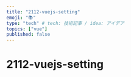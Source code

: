 ```yaml
---
title: "2112-vuejs-setting"
emoji: "📚"
type: "tech" # tech: 技術記事 / idea: アイデア
topics: ["vue"]
published: false
---
```


# 2112-vuejs-setting


